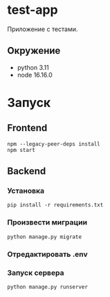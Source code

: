 # test-app
Приложение с тестами.

## Окружение
- python 3.11
- node 16.16.0

# Запуск
## Frontend
```
npm --legacy-peer-deps install
npm start
```
## Backend
### Установка
```
pip install -r requirements.txt
```
### Произвести миграции
```
python manage.py migrate
```
### Отредактировать .env
### Запуск сервера
```
python manage.py runserver
```